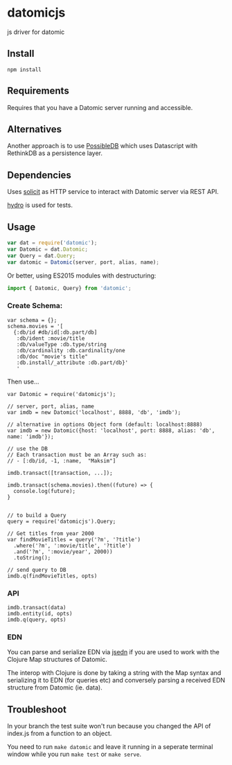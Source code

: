 # datomicjs

js driver for datomic

## Install

`npm install`

## Requirements

Requires that you have a Datomic server running and accessible.

## Alternatives

Another approach is to use [PossibleDB](https://github.com/runexec/PossibleDB) which uses Datascript with RethinkDB as a persistence layer.

## Dependencies

Uses [solicit](https://github.com/jkroso/solicit) as HTTP service to interact with Datomic server via REST API.

[hydro](https://github.com/hydrojs/hydro) is used for tests.

## Usage

```js
var dat = require('datomic');
var Datomic = dat.Datomic;
var Query = dat.Query;
var datomic = Datomic(server, port, alias, name);
```

Or better, using ES2015 modules with destructuring:

```js
import { Datomic, Query} from 'datomic';
```

### Create Schema:

```
var schema = {};
schema.movies = '[
  {:db/id #db/id[:db.part/db]
   :db/ident :movie/title
   :db/valueType :db.type/string
   :db/cardinality :db.cardinality/one
   :db/doc "movie's title"
   :db.install/_attribute :db.part/db}'
   '
```

Then use...

```
var Datomic = require('datomicjs');

// server, port, alias, name
var imdb = new Datomic('localhost', 8888, 'db', 'imdb');

// alternative in options Object form (default: localhost:8888)
var imdb = new Datomic({host: 'localhost', port: 8888, alias: 'db', name: 'imdb'});

// use the DB
// Each transaction must be an Array such as:
// - [:db/id, -1, :name,  "Maksim"]

imdb.transact([transaction, ...]);

imdb.transact(schema.movies).then((future) => {
  console.log(future);
}


// to build a Query
query = require('datomicjs').Query;

// Get titles from year 2000
var findMovieTitles = query('?m', '?title')
  .where('?m', ':movie/title', '?title')
  .and('?m', ':movie/year', 2000))
  .toString();

// send query to DB
imdb.q(findMovieTitles, opts)
```

### API

```
imdb.transact(data)
imdb.entity(id, opts)
imdb.q(query, opts)
```

### EDN
You can parse and serialize EDN via [jsedn](https://github.com/shaunxcode/jsedn) if you are used to work with the Clojure Map structures of Datomic. 

The interop with Clojure is done by taking a string with the Map syntax and serializing it to EDN (for queries etc) and conversely parsing a received EDN structure from Datomic (ie. data).

## Troubleshoot

In your branch the test suite won't run because you changed the API of index.js from a function to an object. 

You need to run `make datomic` and leave it running in a seperate terminal window while you run `make test` or `make serve`.





